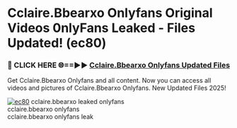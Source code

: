 # Cclaire.Bbearxo Onlyfans Original Videos 0nlyFans Leaked - Files Updated! (ec80)

<h3>🔴 CLICK HERE 🌐==►► <a href="https://tinyurl.com/2jnfzry5" rel="nofollow">Cclaire.Bbearxo Onlyfans Updated Files</a></h3>

Get Cclaire.Bbearxo Onlyfans and all content. Now you can access all videos and pictures of Cclaire.Bbearxo Onlyfans. New Updated Files 2025!

[![ec80](https://i.imgur.com/GyGTBgg.gif)](https://tinyurl.com/2jnfzry5)
cclaire.bbearxo leaked onlyfans<br>
cclaire.bbearxo onlyfans<br>
cclaire.bbearxo onlyfans leak
